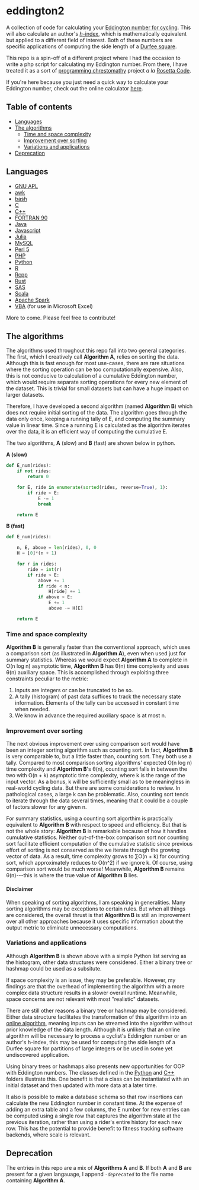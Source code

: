 # eddington2

A collection of code for calculating your
[Eddington number for cycling](https://en.wikipedia.org/wiki/Arthur_Eddington#Eddington_number_for_cycling).
This will also calculate an author's [_h_-index](https://en.wikipedia.org/wiki/H-index),
which is mathematically equivalent but applied to a different field of interest.
Both of these numbers are specific applications of computing the side length of a
[Durfee square](https://en.wikipedia.org/wiki/Durfee_square).

This repo is a spin-off of a different project where I had the occasion to
write a php script for calculating my Eddington number. From there, I have
treated it as a sort of 
[programming chrestomathy](http://en.wikipedia.org/wiki/Chrestomathy) project 
*a la* [Rosetta Code](https://rosettacode.org).

If you're here because you just need a quick way to calculate your Eddington
number, check out the online calculator
[here](https://pegeler.github.io/eddington2/).

## Table of contents

* [Languages](#languages)
* [The algorithms](#the-algorithms)
    * [Time and space complexity](#time-and-space-complexity)
    * [Improvement over sorting](#improvement-over-sorting)
    * [Variations and applications](#variations-and-applications)
* [Deprecation](#deprecation)

## Languages

* [GNU APL](apl/)
* [awk](awk/)
* [bash](bash/)
* [C](c/)
* [C++](cpp/)
* [FORTRAN 90](fortran/)
* [Java](java/)
* [Javascript](docs/)
* [Julia](julia/)
* [MySQL](mysql/)
* [Perl 5](perl/)
* [PHP](php/)
* [Python](python/)
* [R](R/)
* [Rcpp](R/)
* [Rust](rust/)
* [SAS](sas/)
* [Scala](scala/)
* [Apache Spark](spark/)
* [VBA](vba/) (for use in Microsoft Excel)

More to come. Please feel free to contribute!

## The algorithms

The algorithms used throughout this repo fall into two general categories. The
first, which I creatively call **Algorithm A**, relies on sorting the data.
Although this is fast enough for most use-cases, there are rare situations where
the sorting operation can be too computationally expensive. Also, this is not
conducive to calculation of a cumulative Eddington number, which would require
separate sorting operations for every new element of the dataset. This is
trivial for small datasets but can have a huge impact on larger datasets.

Therefore, I have developed a second algorithm (named **Algorithm B**) which
does not require initial sorting of the data. The algorithm goes through the
data only once, keeping a running tally of E, and computing the summary value in
linear time. Since a running E is calculated as the algorithm iterates over the
data, it is an efficient way of computing the cumulative E.

The two algorithms, **A** (slow) and **B** (fast) are shown below in python.

**A (slow)**

```python
def E_num(rides):
    if not rides:
        return 0

    for E, ride in enumerate(sorted(rides, reverse=True), 1):
        if ride < E:
            E -= 1
            break

    return E
```

**B (fast)**

```python
def E_num(rides):

    n, E, above = len(rides), 0, 0
    H = [0]*(n + 1)

    for r in rides:
        ride = int(r)
        if ride > E:
            above += 1
            if ride < n:
                H[ride] += 1
            if above > E:
                E += 1
                above -= H[E]

    return E
```

### Time and space complexity

**Algorithm B** is generally faster than the conventional approach, which uses a
comparison sort (as illustrated in **Algorithm A**), even when used just for
summary statistics. Whereas we would expect **Algorithm A** to complete in 
O(n&nbsp;log&nbsp;n) asymptotic time, **Algorithm B** has &theta;(n) time
complexity and uses &theta;(n) auxiliary space. This is accomplished through
exploiting three constraints peculiar to the metric:

1. Inputs are integers or can be truncated to be so.
1. A tally (histogram) of past data suffices to track the necessary state
information. Elements of the tally can be accessed in constant time when needed.
1. We know in advance the required auxiliary space is at most n.

### Improvement over sorting

The next obvious improvement over using comparison sort would have been an
integer sorting algorithm such as counting sort. In fact, **Algorithm B** is
very comparable to, but a little faster than, counting sort. They both use a
tally. Compared to most comparison sorting algorithms' expected
O(n&nbsp;log&nbsp;n) time complexity and **Algorithm B**'s &theta;(n), counting
sort falls in between the two with O(n&nbsp;+&nbsp;k) asymptotic time
complexity, where k is the range of the input vector. As a bonus, k will be
sufficiently small as to be meaningless in real-world cycling data. But there
are some considerations to review. In pathological cases, a large k can be
problematic. Also, counting sort tends to iterate through the data several
times, meaning that it could be a couple of factors slower for any given n.

For summary statistics, using a counting sort algorthim is practically
equivalent to **Algorithm B** with respect to speed and efficiency. But that is
not the whole story: **Algorithm B** is remarkable because of how it handles
cumulative statistics. Neither out-of-the-box comparison sort nor counting sort
facilitate efficient computation of the cumulative statistic since previous
effort of sorting is not conserved as the we iterate through the growing vector
of data. As a result, time complexity grows to &#8721;O(n&nbsp;+&nbsp;k) for
counting sort, which approximately reduces to O(n^2) if we ignore k. Of course,
using comparison sort would be much worse! Meanwhile, **Algorithm B** remains
&theta;(n)---this is where the true value of **Algorithm B** lies.

#### Disclaimer

When speaking of sorting algorithms, I am speaking in generalities. Many
sorting algorithms may be exceptions to certain rules. But when all things are
considered, the overall thrust is that **Algorithm B** is still an improvement
over all other approaches because it uses specific information about the output
metric to eliminate unnecessary computations.

### Variations and applications

Although **Algorithm B** is shown above with a simple Python list serving as the
histogram, other data structures were considered. Either a binary tree or
hashmap could be used as a subsitute.

If space complexity is an issue, they may be preferable. However, my findings
are that the overhead of implementing the algorithm with a more complex data
structure results in a slower overall runtime. Meanwhile, space concerns are
not relevant with most "realistic" datasets.

There are still other reasons a binary tree or hashmap may be considered. Either
data structure facilitates the transformation of this algorithm into an
[online algorithm](https://en.wikipedia.org/wiki/Online_algorithm), meaning
inputs can be streamed into the algorithm without prior knowledge of the data
length. Although it is unlikely that an online algorithm will be necessary to
process a cyclist's Eddington number or an author's h-index, this may be used
for computing the side length of a Durfee square for partitions of large
integers or be used in some yet undiscovered application.

Using binary trees or hashmaps also presents new opportunities for OOP with
Eddington numbers. The classes defined in the [Python](python/) and [C++](cpp/)
folders illustrate this. One benefit is that a class can be instantiated with
an initial dataset and then updated with more data at a later time.

It also is possible to make a database schema so that row insertions can
calculate the new Eddington number in constant time. At the expense of adding an
extra table and a few columns, the E number for new entries can be computed
using a single row that captures the algorithm state at the previous iteration,
rather than using a rider's entire history for each new row. This has the
potential to provide benefit to fitness tracking software backends, where scale
is relevant.

## Deprecation

The entries in this repo are a mix of **Algorithms A** and **B**. If both **A**
and **B** are present for a given langauage, I append _`-deprecated`_ to the
file name containing **Algorithm A**.
